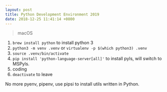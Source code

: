 ```yaml
---
layout: post
title: Python Development Environment 2019
date: 2018-12-25 11:41:14 +0800
---
```


> macOS

1. `brew install python` to install python 3
2. `python3 -m venv .venv` or `virtualenv -p $(which python3) .venv`
3. `source .venv/bin/activate`
4. `pip install 'python-language-server[all]'` to install pyls, will switch to MSPyls.
5. coding
6. `deactivate` to leave

No more pyenv, pipenv, use pipsi to install utils written in Python.
